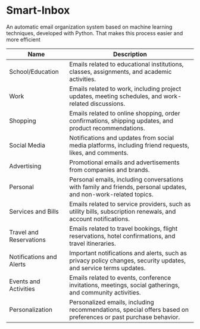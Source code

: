 # Smart-Inbox
An automatic email organization system based on machine learning techniques, developed with Python. That makes this process easier and more efficient




<div align='center'>

| Name                     | Description                                                                                                    |
|--------------------------|----------------------------------------------------------------------------------------------------------------|
| School/Education         | Emails related to educational institutions, classes, assignments, and academic activities.                     |
| Work                     | Emails related to work, including project updates, meeting schedules, and work-related discussions.            |
| Shopping                 | Emails related to online shopping, order confirmations, shipping updates, and product recommendations.         |
| Social Media             | Notifications and updates from social media platforms, including friend requests, likes, and comments.         |
| Advertising              | Promotional emails and advertisements from companies and brands.                                               |
| Personal                 | Personal emails, including conversations with family and friends, personal updates, and non-work-related topics.|
| Services and Bills       | Emails related to service providers, such as utility bills, subscription renewals, and account notifications.   |
| Travel and Reservations  | Emails related to travel bookings, flight reservations, hotel confirmations, and travel itineraries.           |
| Notifications and Alerts | Important notifications and alerts, such as privacy policy changes, security updates, and service terms updates.|
| Events and Activities    | Emails related to events, conference invitations, meetings, social gatherings, and community activities.        |
| Personalization          | Personalized emails, including recommendations, special offers based on preferences or past purchase behavior. |

</div>

